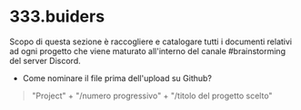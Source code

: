 # 333.buiders #

Scopo di questa sezione è raccogliere e catalogare tutti i documenti relativi ad ogni progetto che viene maturato all'interno del canale #brainstorming del server Discord.

- Come nominare il file prima dell'upload su Github?
> "Project" + "/numero progressivo" + "/titolo del progetto scelto"
